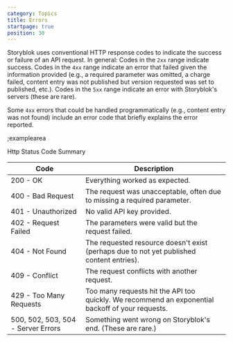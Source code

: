 ```yaml
---
category: Topics
title: Errors
startpage: true
position: 30
---
```


Storyblok uses conventional HTTP response codes to indicate the success or failure of an API request. In general: Codes in the `2xx` range indicate success. Codes in the `4xx` range indicate an error that failed given the information provided (e.g., a required parameter was omitted, a charge failed, content entry was not published but version requested was set to published, etc.). Codes in the `5xx` range indicate an error with Storyblok's servers (these are rare).

Some `4xx` errors that could be handled programmatically (e.g., content entry was not found) include an error code that briefly explains the error reported.

;examplearea

Http Status Code Summary

| Code | Description |
|------|----------------------|
| 200 - OK | Everything worked as expected. |
| 400 - Bad Request | The request was unacceptable, often due to missing a required parameter. |
| 401 - Unauthorized | No valid API key provided. |
| 402 - Request Failed | The parameters were valid but the request failed. |
| 404 - Not Found | The requested resource doesn't exist (perhaps due to not yet published content entries). |
| 409 - Conflict | The request conflicts with another request. |
| 429 - Too Many Requests | Too many requests hit the API too quickly. We recommend an exponential backoff of your requests. |
| 500, 502, 503, 504 - Server Errors | Something went wrong on Storyblok's end. (These are rare.) |


